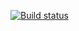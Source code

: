 [![Build status](https://ci.appveyor.com/api/projects/status/ogkmv3e41kcvlvvd?svg=true)](https://ci.appveyor.com/project/GusevaKa/patterns-task1)
